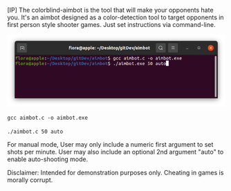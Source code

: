 [IP] The colorblind-aimbot is the tool that will make your opponents hate you. It's an aimbot designed as a color-detection tool to target opponents in first person style shooter games. Just set instructions via command-line.

![](aimbot/compiling_instructions.png)
   

    gcc aimbot.c -o aimbot.exe
    
    ./aimbot.c 50 auto

For manual mode,
    User may only include a numeric first argument
    to set shots per minute.
    User may also include an optional 2nd argument "auto"
    to enable auto-shooting mode.


Disclaimer:
    Intended for demonstration purposes only.
    Cheating in games is morally corrupt.
